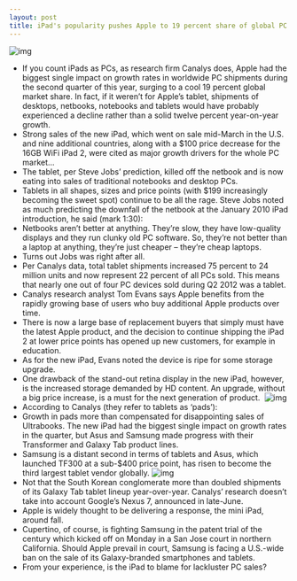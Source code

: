 ```yaml
---
layout: post
title: iPad's popularity pushes Apple to 19 percent share of global PC shipments
---
```

![img](http://media.idownloadblog.com/wp-content/uploads/2011/03/Apple-Store-Line-iPad.jpg)
* If you count iPads as PCs, as research firm Canalys does, Apple had the biggest single impact on growth rates in worldwide PC shipments during the second quarter of this year, surging to a cool 19 percent global market share. In fact, if it weren’t for Apple’s tablet, shipments of desktops, netbooks, notebooks and tablets would have probably experienced a decline rather than a solid twelve percent year-on-year growth.
* Strong sales of the new iPad, which went on sale mid-March in the U.S. and nine additional countries, along with a $100 price decrease for the 16GB WiFi iPad 2, were cited as major growth drivers for the whole PC market…
* The tablet, per Steve Jobs’ prediction, killed off the netbook and is now eating into sales of traditional notebooks and desktop PCs.
* Tablets in all shapes, sizes and price points (with $199 increasingly becoming the sweet spot) continue to be all the rage. Steve Jobs noted as much predicting the downfall of the netbook at the January 2010 iPad introduction, he said (mark 1:30):
* Netbooks aren’t better at anything. They’re slow, they have low-quality displays and they run clunky old PC software. So, they’re not better than a laptop at anything, they’re just cheaper – they’re cheap laptops.
* Turns out Jobs was right after all.
* Per Canalys data, total tablet shipments increased 75 percent to 24 million units and now represent 22 percent of all PCs sold. This means that nearly one out of four PC devices sold during Q2 2012 was a tablet.
* Canalys research analyst Tom Evans says Apple benefits from the rapidly growing base of users who buy additional Apple products over time.
* There is now a large base of replacement buyers that simply must have the latest Apple product, and the decision to continue shipping the iPad 2 at lower price points has opened up new customers, for example in education.
* As for the new iPad, Evans noted the device is ripe for some storage upgrade.
* One drawback of the stand-out retina display in the new iPad, however, is the increased storage demanded by HD content. An upgrade, without a big price increase, is a must for the next generation of product. 
![img](http://media.idownloadblog.com/wp-content/uploads/2012/07/iPad-3-flat-photos-hand-pinch-zoom.jpg)
* According to Canalys (they refer to tablets as ‘pads’):
* Growth in pads more than compensated for disappointing sales of Ultrabooks. The new iPad had the biggest single impact on growth rates in the quarter, but Asus and Samsung made progress with their Transformer and Galaxy Tab product lines.
* Samsung is a distant second in terms of tablets and Asus, which launched TF300 at a sub-$400 price point, has risen to become the third largest tablet vendor globally.
![img](http://media.idownloadblog.com/wp-content/uploads/2012/08/Canalys-Q212-global-PC-shipments.png)
* Not that the South Korean conglomerate more than doubled shipments of its Galaxy Tab tablet lineup year-over-year. Canalys’ research doesn’t take into account Google’s Nexus 7, announced in late-June.
* Apple is widely thought to be delivering a response, the mini iPad, around fall.
* Cupertino, of course, is fighting Samsung in the patent trial of the century which kicked off on Monday in a San Jose court in northern California. Should Apple prevail in court, Samsung is facing a U.S.-wide ban on the sale of its Galaxy-branded smartphones and tablets.
* From your experience, is the iPad to blame for lackluster PC sales?

